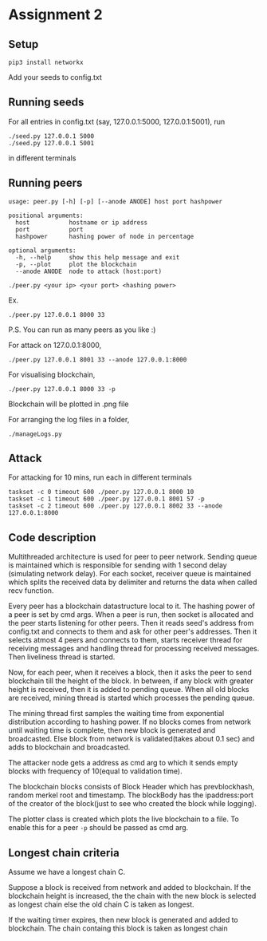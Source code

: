 # Assignment 2

## Setup
```
pip3 install networkx
```
Add your seeds to config.txt

## Running seeds
For all entries in config.txt (say, 127.0.0.1:5000, 127.0.0.1:5001), run
```
./seed.py 127.0.0.1 5000
./seed.py 127.0.0.1 5001
```
in different terminals

## Running peers
```
usage: peer.py [-h] [-p] [--anode ANODE] host port hashpower

positional arguments:
  host           hostname or ip address
  port           port
  hashpower      hashing power of node in percentage

optional arguments:
  -h, --help     show this help message and exit
  -p, --plot     plot the blockchain
  --anode ANODE  node to attack (host:port)
```

```
./peer.py <your ip> <your port> <hashing power>
```
Ex.
```
./peer.py 127.0.0.1 8000 33
```
P.S. You can run as many peers as you like :)

For attack on 127.0.0.1:8000,
```
./peer.py 127.0.0.1 8001 33 --anode 127.0.0.1:8000
```
For visualising blockchain,
```
./peer.py 127.0.0.1 8000 33 -p
```
Blockchain will be plotted in .png file

For arranging the log files in a folder,
```
./manageLogs.py
```

## Attack
For attacking for 10 mins, run each in different terminals
```
taskset -c 0 timeout 600 ./peer.py 127.0.0.1 8000 10 
taskset -c 1 timeout 600 ./peer.py 127.0.0.1 8001 57 -p
taskset -c 2 timeout 600 ./peer.py 127.0.0.1 8002 33 --anode 127.0.0.1:8000
```

## Code description

Multithreaded architecture is used for peer to peer network. Sending queue is maintained which is responsible for sending with 1 second delay (simulating network delay). For each socket, receiver queue is maintained which splits the received data by delimiter and returns the data when called recv function.

Every peer has a blockchain datastructure local to it. The hashing power of a peer is set by cmd args. When a peer is run, then socket is allocated and the peer starts listening for other peers. Then it reads seed's address from config.txt and connects to them and ask for other peer's addresses. Then it selects atmost 4 peers and connects to them, starts receiver thread for receiving messages and handling thread for processing received messages. Then liveliness thread is started.

Now, for each peer, when it receives a block, then it asks the peer to send blockchain till the height of the block. In between, if any block with greater height is received, then it is added to pending queue. When all old blocks are received, mining thread is started which processes the pending queue.

The mining thread first samples the waiting time from exponential distribution according to hashing power. If no blocks comes from network until waiting time is complete, then new block is generated and broadcasted. Else block from network is validated(takes about 0.1 sec) and adds to blockchain and broadcasted.

The attacker node gets a address as cmd arg to which it sends empty blocks with frequency of 10(equal to validation time).

The blockchain blocks consists of Block Header which has prevblockhash, random merkel root and timestamp. The blockBody has the ipaddress:port of the creator of the block(just to see who created the block while logging).

The plotter class is created which plots the live blockchain to a file. To enable this for a peer `-p` should be passed as cmd arg.

## Longest chain criteria

Assume we have a longest chain C. 

Suppose a block is received from network and added to blockchain. If the blockchain height is increased, the the chain with the new block is selected as longest chain else the old chain C is taken as longest.

If the waiting timer expires, then new block is generated and added to blockchain. The chain containg this block is taken as longest chain